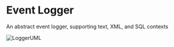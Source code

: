 # Event Logger

An abstract event logger, supporting text, XML, and SQL contexts

![LoggerUML](https://user-images.githubusercontent.com/123252597/213922179-1cc047ce-4fea-409f-8e26-eaba41f65f5a.png)
